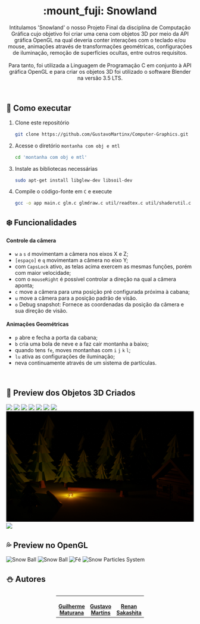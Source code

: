 <h1 align="center">:mount_fuji: Snowland  </h1>
<p align="center">
Intitulamos 'Snowland' o nosso Projeto Final da disciplina de Computação Gráfica cujo objetivo foi criar uma cena com objetos 3D por meio da API gráfica OpenGL na qual deveria conter interações com o teclado e/ou mouse, animações através de transformações geométricas, configurações de iluminação, remoção de superfícies ocultas, entre outros requisitos.<br><br>
Para tanto, foi utilizada a Linguagem de Programação C em conjunto à API gráfica OpenGL e para criar os objetos 3D foi utilizado o software Blender na versão 3.5 LTS.
</p>

<br>

## :evergreen_tree: Como executar

1. Clone este repositório
    ```bash
    git clone https://github.com/GustavoMartinx/Computer-Graphics.git
    ```

2. Acesse o diretório ``montanha com obj e mtl`` 
    ```bash
    cd 'montanha com obj e mtl'
    ```

3. Instale as bibliotecas necessárias
    ```bash
    sudo apt-get install libglew-dev libsoil-dev
    ```

4. Compile o código-fonte em ``C`` e execute
    ```bash
    gcc -o app main.c glm.c glmdraw.c util/readtex.c util/shaderutil.c util/trackball.c -lGLU -lGL -lglut -lGLEW -lm -lSOIL && ./app
    ```


## :snowflake: Funcionalidades

#### Controle da câmera
- `w` `a` `s` `d` movimentam a câmera nos eixos X e Z;
- `[espaço]` e `q` movimentam a câmera no eixo Y;
- com `CapsLock` ativo, as telas acima exercem as mesmas funções, porém com maior velocidade;
- com o `mouseRight` é possível controlar a direção na qual a câmera aponta;
- `c` move a câmera para uma posição pré configurada próxima à cabana;
- `u` move a câmera para a posição padrão de visão.
- `o` Debug snapshot: Fornece as coordenadas da posição da câmera e sua direção de visão.

#### Animações Geométricas
- `p` abre e fecha a porta da cabana;
- `b` cria uma bola de neve e a faz cair montanha a baixo;
- quando tens `fe`, moves montanhas com `i` `j` `k` `l`;
- `lu` ativa as configurações de iluminação;
- neva continuamente através de um sistema de partículas.

<br>

## :mount_fuji: Preview dos Objetos 3D Criados
![](img/v2/snowland.png)
![](img/v2/cabin.png)
![](img/v2/snowland-green.png)
![](img/v2/snowland-green-night.png)
![](img/v2/snowland-viewup.png)
![](img/v2/pine-trees.png)
![](img/v2/axe-wood-cut.png)
![](img/v2/campfire.png)
![](img/v2/snowland-night.png)

## :sweat_drops: Preview no OpenGL
<!-- ![Door Animation](img/v2/videos/door-fixed.gif) -->
![Snow Ball](img/v2/videos/snow-ball.gif)
![Snow Ball](img/v2/videos/snow-ball2.gif)
![Fé](img/v2/videos/fe.gif)
![Snow Particles System](img/v2/videos/snow.gif)


## :snowman: Autores

<table style="flex-wrap: wrap; display: flex; align-items: center;  flex-direction: column;" ><tr>


<td align="center"><a href="https://github.com/Fgarm">
 <img style="border-radius: 50%;" src="https://avatars.githubusercontent.com/u/69016293?v=4" width="100px;" alt=""/>
<br />
 <b>Guilherme<br>Maturana</b></a>
 <a href="https://github.com/Fgarm" title="Repositorio Guilherme Maturana"></a>
</td>

<td align="center"><a href="https://github.com/GustavoMartinx">
 <img style="border-radius: 50%;" src="https://avatars.githubusercontent.com/u/90780907?v=4" width="100px;" alt=""/>
<br />
 <b>Gustavo<br>Martins</b>
 </a> <a href="https://github.com/GustavoMartinx" title="Repositorio Gustavo Martins"></a>
</td>

<td align="center"><a href="https://github.com/RenanGAS">
 <img style="border-radius: 50%;" src="https://avatars.githubusercontent.com/u/68087317?v=4" width="100px;" alt=""/>
<br />
 <b>Renan<br>Sakashita
</b>
 </a> <a href="https://github.com/RenanGAS" title="Repositorio Renan Sakashita"></a>

</td>
  
</tr></table>
